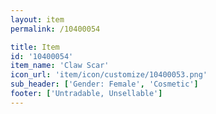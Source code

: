 ```yaml
---
layout: item
permalink: /10400054

title: Item
id: '10400054'
item_name: 'Claw Scar'
icon_url: 'item/icon/customize/10400053.png'
sub_header: ['Gender: Female', 'Cosmetic']
footer: ['Untradable, Unsellable']
---
```

